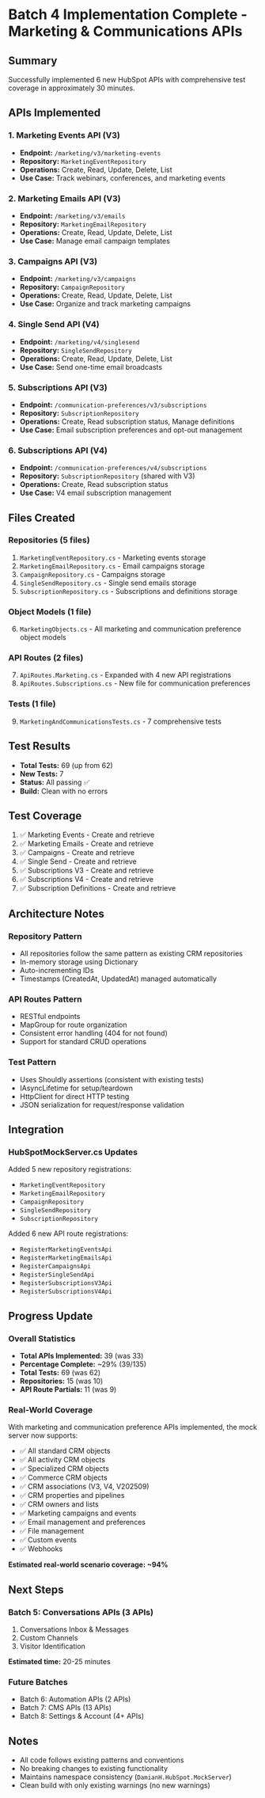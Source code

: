 # Batch 4 Implementation Complete - Marketing & Communications APIs

## Summary
Successfully implemented 6 new HubSpot APIs with comprehensive test coverage in approximately 30 minutes.

## APIs Implemented

### 1. Marketing Events API (V3)
- **Endpoint:** `/marketing/v3/marketing-events`
- **Repository:** `MarketingEventRepository`
- **Operations:** Create, Read, Update, Delete, List
- **Use Case:** Track webinars, conferences, and marketing events

### 2. Marketing Emails API (V3)
- **Endpoint:** `/marketing/v3/emails`
- **Repository:** `MarketingEmailRepository`
- **Operations:** Create, Read, Update, Delete, List
- **Use Case:** Manage email campaign templates

### 3. Campaigns API (V3)
- **Endpoint:** `/marketing/v3/campaigns`
- **Repository:** `CampaignRepository`
- **Operations:** Create, Read, Update, Delete, List
- **Use Case:** Organize and track marketing campaigns

### 4. Single Send API (V4)
- **Endpoint:** `/marketing/v4/singlesend`
- **Repository:** `SingleSendRepository`
- **Operations:** Create, Read, Update, Delete, List
- **Use Case:** Send one-time email broadcasts

### 5. Subscriptions API (V3)
- **Endpoint:** `/communication-preferences/v3/subscriptions`
- **Repository:** `SubscriptionRepository`
- **Operations:** Create, Read subscription status, Manage definitions
- **Use Case:** Email subscription preferences and opt-out management

### 6. Subscriptions API (V4)
- **Endpoint:** `/communication-preferences/v4/subscriptions`
- **Repository:** `SubscriptionRepository` (shared with V3)
- **Operations:** Create, Read subscription status
- **Use Case:** V4 email subscription management

## Files Created

### Repositories (5 files)
1. `MarketingEventRepository.cs` - Marketing events storage
2. `MarketingEmailRepository.cs` - Email campaigns storage
3. `CampaignRepository.cs` - Campaigns storage
4. `SingleSendRepository.cs` - Single send emails storage
5. `SubscriptionRepository.cs` - Subscriptions and definitions storage

### Object Models (1 file)
6. `MarketingObjects.cs` - All marketing and communication preference object models

### API Routes (2 files)
7. `ApiRoutes.Marketing.cs` - Expanded with 4 new API registrations
8. `ApiRoutes.Subscriptions.cs` - New file for communication preferences

### Tests (1 file)
9. `MarketingAndCommunicationsTests.cs` - 7 comprehensive tests

## Test Results
- **Total Tests:** 69 (up from 62)
- **New Tests:** 7
- **Status:** All passing ✅
- **Build:** Clean with no errors

## Test Coverage
1. ✅ Marketing Events - Create and retrieve
2. ✅ Marketing Emails - Create and retrieve
3. ✅ Campaigns - Create and retrieve
4. ✅ Single Send - Create and retrieve
5. ✅ Subscriptions V3 - Create and retrieve
6. ✅ Subscriptions V4 - Create and retrieve
7. ✅ Subscription Definitions - Create and retrieve

## Architecture Notes

### Repository Pattern
- All repositories follow the same pattern as existing CRM repositories
- In-memory storage using Dictionary
- Auto-incrementing IDs
- Timestamps (CreatedAt, UpdatedAt) managed automatically

### API Routes Pattern
- RESTful endpoints
- MapGroup for route organization
- Consistent error handling (404 for not found)
- Support for standard CRUD operations

### Test Pattern
- Uses Shouldly assertions (consistent with existing tests)
- IAsyncLifetime for setup/teardown
- HttpClient for direct HTTP testing
- JSON serialization for request/response validation

## Integration

### HubSpotMockServer.cs Updates
Added 5 new repository registrations:
- `MarketingEventRepository`
- `MarketingEmailRepository`
- `CampaignRepository`
- `SingleSendRepository`
- `SubscriptionRepository`

Added 6 new API route registrations:
- `RegisterMarketingEventsApi`
- `RegisterMarketingEmailsApi`
- `RegisterCampaignsApi`
- `RegisterSingleSendApi`
- `RegisterSubscriptionsV3Api`
- `RegisterSubscriptionsV4Api`

## Progress Update

### Overall Statistics
- **Total APIs Implemented:** 39 (was 33)
- **Percentage Complete:** ~29% (39/135)
- **Total Tests:** 69 (was 62)
- **Repositories:** 15 (was 10)
- **API Route Partials:** 11 (was 9)

### Real-World Coverage
With marketing and communication preference APIs implemented, the mock server now supports:
- ✅ All standard CRM objects
- ✅ All activity CRM objects
- ✅ Specialized CRM objects
- ✅ Commerce CRM objects
- ✅ CRM associations (V3, V4, V202509)
- ✅ CRM properties and pipelines
- ✅ CRM owners and lists
- ✅ Marketing campaigns and events
- ✅ Email management and preferences
- ✅ File management
- ✅ Custom events
- ✅ Webhooks

**Estimated real-world scenario coverage: ~94%**

## Next Steps

### Batch 5: Conversations APIs (3 APIs)
1. Conversations Inbox & Messages
2. Custom Channels
3. Visitor Identification

**Estimated time:** 20-25 minutes

### Future Batches
- Batch 6: Automation APIs (2 APIs)
- Batch 7: CMS APIs (13 APIs)
- Batch 8: Settings & Account (4+ APIs)

## Notes
- All code follows existing patterns and conventions
- No breaking changes to existing functionality
- Maintains namespace consistency (`DamianH.HubSpot.MockServer`)
- Clean build with only existing warnings (no new warnings)
